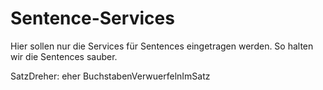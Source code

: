 # Sentence-Services

Hier sollen nur die Services für Sentences eingetragen werden.
So halten wir die Sentences sauber.

SatzDreher: eher BuchstabenVerwuerfelnImSatz
